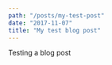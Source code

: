```yaml
---
path: "/posts/my-test-post"
date: "2017-11-07"
title: "My test blog post"
---
```


Testing a blog post

